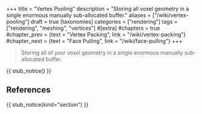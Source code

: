 +++
title = "Vertex Pooling"
description = "Storing all voxel geometry in a single enormous manually sub-allocated buffer."
aliases = ["/wiki/vertex-pooling"]
draft = true
[taxonomies]
categories = ["rendering"]
tags = ["rendering", "meshing", "vertices"]
#[extra]
#chapters = true
#chapter_prev = {text = "Vertex Packing", link = "/wiki/vertex-packing"}
#chapter_next = {text = "Face Pulling", link = "/wiki/face-pulling"}
+++

> Storing all of your voxel geometry in a single enormous manually sub-allocated buffer.

{{ stub_notice() }}

## References

{{ stub_notice(kind="section") }}

